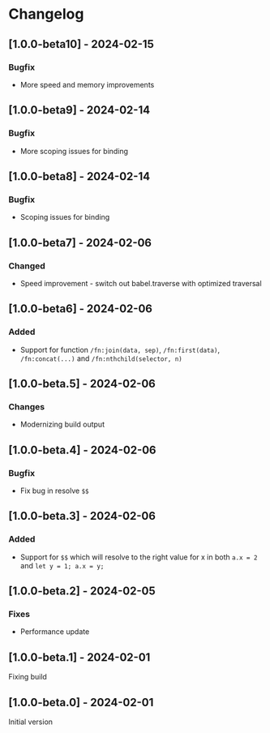# Changelog

## [1.0.0-beta10] - 2024-02-15

### Bugfix

* More speed and memory improvements

## [1.0.0-beta9] - 2024-02-14

### Bugfix

* More scoping issues for binding

## [1.0.0-beta8] - 2024-02-14

### Bugfix

* Scoping issues for binding

## [1.0.0-beta7] - 2024-02-06

### Changed

* Speed improvement - switch out babel.traverse with optimized traversal

## [1.0.0-beta6] - 2024-02-06

### Added

* Support for function `/fn:join(data, sep)`, `/fn:first(data)`, `/fn:concat(...)` and `/fn:nthchild(selector, n)`

## [1.0.0-beta.5] - 2024-02-06

### Changes

* Modernizing build output

## [1.0.0-beta.4] - 2024-02-06

### Bugfix

* Fix bug in resolve `$$`

## [1.0.0-beta.3] - 2024-02-06

### Added

* Support for `$$` which will resolve to the right value for x in both `a.x = 2` and `let y = 1; a.x = y;`

## [1.0.0-beta.2] - 2024-02-05

### Fixes

* Performance update

## [1.0.0-beta.1] - 2024-02-01

Fixing build

## [1.0.0-beta.0] - 2024-02-01

Initial version